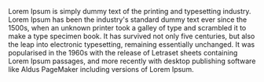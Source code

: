 Lorem Ipsum is simply dummy text of the printing and typesetting industry. Lorem Ipsum has been the industry's standard
 dummy text ever since the 1500s, when an unknown printer took a galley of type and scrambled it to make a type specimen
  book. It has survived not only five centuries, but also the leap into electronic typesetting, remaining essentially 
  unchanged. It was popularised in the 1960s with the release of Letraset sheets containing Lorem Ipsum passages, and 
  more recently with desktop publishing software like Aldus PageMaker including versions of Lorem Ipsum.